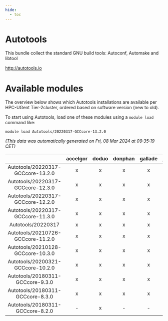 ```yaml
---
hide:
  - toc
---
```


Autotools
=========


This bundle collect the standard GNU build tools: Autoconf, Automake and libtool

http://autotools.io
# Available modules


The overview below shows which Autotools installations are available per HPC-UGent Tier-2cluster, ordered based on software version (new to old).

To start using Autotools, load one of these modules using a `module load` command like:

```shell
module load Autotools/20220317-GCCcore-13.2.0
```

*(This data was automatically generated on Fri, 08 Mar 2024 at 09:35:19 CET)*  

| |accelgor|doduo|donphan|gallade|joltik|skitty|
| :---: | :---: | :---: | :---: | :---: | :---: | :---: |
|Autotools/20220317-GCCcore-13.2.0|x|x|x|x|x|x|
|Autotools/20220317-GCCcore-12.3.0|x|x|x|x|x|x|
|Autotools/20220317-GCCcore-12.2.0|x|x|x|x|x|x|
|Autotools/20220317-GCCcore-11.3.0|x|x|x|x|x|x|
|Autotools/20220317|x|x|x|x|x|x|
|Autotools/20210726-GCCcore-11.2.0|x|x|x|x|x|x|
|Autotools/20210128-GCCcore-10.3.0|x|x|x|x|x|x|
|Autotools/20200321-GCCcore-10.2.0|x|x|x|x|x|x|
|Autotools/20180311-GCCcore-9.3.0|x|x|x|x|x|x|
|Autotools/20180311-GCCcore-8.3.0|x|x|x|x|x|x|
|Autotools/20180311-GCCcore-8.2.0|-|x|-|-|-|-|
